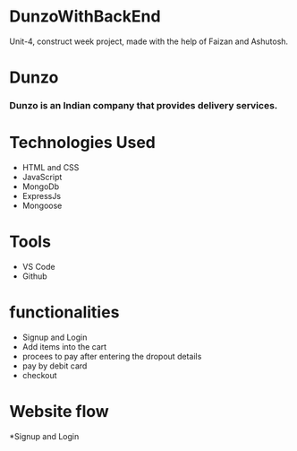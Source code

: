 # DunzoWithBackEnd
Unit-4, construct week project, made with the help of Faizan and Ashutosh. 

# Dunzo
### Dunzo is an Indian company that provides delivery services.


# Technologies Used
* HTML and CSS
* JavaScript
* MongoDb
* ExpressJs
* Mongoose

# Tools
* VS Code
* Github

# functionalities
* Signup and Login
* Add items into the cart
* procees to pay after entering the dropout details
* pay by debit card
* checkout

# Website flow

*Signup and Login
